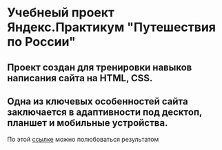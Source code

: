 # Учебнеый проект Яндекс.Практикум "Путешествия по России"
## Проект создан для тренировки навыков написания сайта на HTML, CSS.
## Одна из ключевых особенностей сайта заключается в адаптивности под десктоп, планшет и мобильные устройства.

По этой [ссылке](https://alexv0lk.github.io/travellingInRussia) можно полюбоваться результатом



